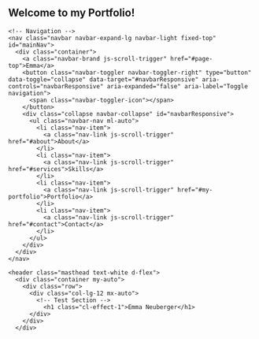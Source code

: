 ## Welcome to my Portfolio!

    <!-- Navigation -->
    <nav class="navbar navbar-expand-lg navbar-light fixed-top" id="mainNav">
      <div class="container">
        <a class="navbar-brand js-scroll-trigger" href="#page-top">Emma</a>
        <button class="navbar-toggler navbar-toggler-right" type="button" data-toggle="collapse" data-target="#navbarResponsive" aria-controls="navbarResponsive" aria-expanded="false" aria-label="Toggle navigation">
          <span class="navbar-toggler-icon"></span>
        </button>
        <div class="collapse navbar-collapse" id="navbarResponsive">
          <ul class="navbar-nav ml-auto">
            <li class="nav-item">
              <a class="nav-link js-scroll-trigger" href="#about">About</a>
            </li>
            <li class="nav-item">
              <a class="nav-link js-scroll-trigger" href="#services">Skills</a>
            </li>
            <li class="nav-item">
              <a class="nav-link js-scroll-trigger" href="#my-portfolio">Portfolio</a>
            </li>
            <li class="nav-item">
              <a class="nav-link js-scroll-trigger" href="#contact">Contact</a>
            </li>
          </ul>
        </div>
      </div>
    </nav>

    <header class="masthead text-white d-flex">
      <div class="container my-auto">
        <div class="row">
          <div class="col-lg-12 mx-auto">
            <!-- Test Section -->
              <h1 class="cl-effect-1">Emma Neuberger</h1>
          </div>
        </div>
      </div>
